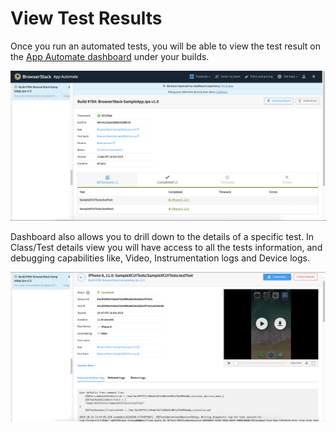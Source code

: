 # View Test Results

Once you run an automated tests, you will be able to view the test result on the [App Automate dashboard](https://app-automate.browserstack.com/dashboard) under your builds.



![](https://github.com/akanksha260991/bs_docs_revamp_content/blob/master/Screenshot%202019-10-16%20at%206.35.21%20PM.png)


Dashboard also allows you to drill down to the details of a specific test. In Class/Test details view you will have access to all the tests information, and debugging capabilities like, Video, Instrumentation logs and Device logs.


![Test Details Page](https://github.com/akanksha260991/bs_docs_revamp_content/blob/master/Screenshot%202019-10-16%20at%206.35.43%20PM.png)
